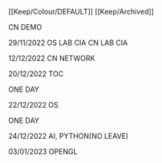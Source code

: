 [[Keep/Colour/DEFAULT]] [[Keep/Archived]] 

CN DEMO


29/11/2022 OS LAB CIA
                    CN   LAB CIA
         
12/12/2022 CN NETWORK

20/12/2022  TOC

ONE DAY

22/12/2022  OS

ONE DAY

24/12/2022 AI, PYTHON(NO LEAVE)

03/01/2023 OPENGL



